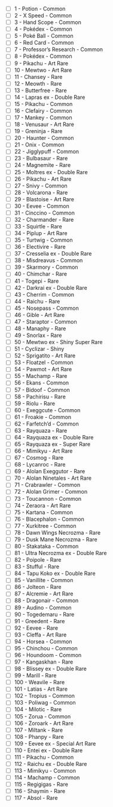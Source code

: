 - [ ] 1 - Potion - Common 
- [ ] 2 - X Speed - Common 
- [ ] 3 - Hand Scope - Common 
- [ ] 4 - Pokédex - Common 
- [ ] 5 - Poké Ball - Common 
- [ ] 6 - Red Card - Common 
- [ ] 7 - Professor’s Research - Common 
- [ ] 8 - Pokédex - Common 
- [ ] 9 - Pikachu - Art Rare 
- [ ] 10 - Mewtwo - Art Rare 
- [ ] 11 - Chansey - Rare 
- [ ] 12 - Meowth - Rare 
- [ ] 13 - Butterfree - Rare 
- [ ] 14 - Lapras ex - Double Rare 
- [ ] 15 - Pikachu - Common 
- [ ] 16 - Clefairy - Common 
- [ ] 17 - Mankey - Common 
- [ ] 18 - Venusaur - Art Rare 
- [ ] 19 - Greninja - Rare 
- [ ] 20 - Haunter - Common 
- [ ] 21 - Onix - Common 
- [ ] 22 - Jigglypuff - Common 
- [ ] 23 - Bulbasaur - Rare 
- [ ] 24 - Magnemite - Rare 
- [ ] 25 - Moltres ex - Double Rare 
- [ ] 26 - Pikachu - Art Rare 
- [ ] 27 - Snivy - Common 
- [ ] 28 - Volcarona - Rare 
- [ ] 29 - Blastoise - Art Rare 
- [ ] 30 - Eevee - Common 
- [ ] 31 - Cinccino - Common 
- [ ] 32 - Charmander - Rare 
- [ ] 33 - Squirtle - Rare 
- [ ] 34 - Piplup - Art Rare 
- [ ] 35 - Turtwig - Common 
- [ ] 36 - Electivire - Rare 
- [ ] 37 - Cresselia ex - Double Rare 
- [ ] 38 - Misdreavus - Common 
- [ ] 39 - Skarmory - Common 
- [ ] 40 - Chimchar - Rare 
- [ ] 41 - Togepi - Rare 
- [ ] 42 - Darkrai ex - Double Rare 
- [ ] 43 - Cherrim - Common 
- [ ] 44 - Raichu - Rare 
- [ ] 45 - Nosepass - Common 
- [ ] 46 - Gible - Art Rare 
- [ ] 47 - Staraptor - Common 
- [ ] 48 - Manaphy - Rare 
- [ ] 49 - Snorlax - Rare 
- [ ] 50 - Mewtwo ex - Shiny Super Rare 
- [ ] 51 - Cyclizar - Shiny 
- [ ] 52 - Sprigatito - Art Rare 
- [ ] 53 - Floatzel - Common 
- [ ] 54 - Pawmot - Art Rare 
- [ ] 55 - Machamp - Rare 
- [ ] 56 - Ekans - Common 
- [ ] 57 - Bidoof - Common 
- [ ] 58 - Pachirisu - Rare 
- [ ] 59 - Riolu - Rare 
- [ ] 60 - Exeggcute - Common 
- [ ] 61 - Froakie - Common 
- [ ] 62 - Farfetch’d - Common 
- [ ] 63 - Rayquaza - Rare 
- [ ] 64 - Rayquaza ex - Double Rare 
- [ ] 65 - Rayquaza ex - Super Rare 
- [ ] 66 - Mimikyu - Art Rare 
- [ ] 67 - Cosmog - Rare 
- [ ] 68 - Lycanroc - Rare 
- [ ] 69 - Alolan Exeggutor - Rare 
- [ ] 70 - Alolan Ninetales - Art Rare 
- [ ] 71 - Crabrawler - Common 
- [ ] 72 - Alolan Grimer - Common 
- [ ] 73 - Toucannon - Common 
- [ ] 74 - Zeraora - Art Rare 
- [ ] 75 - Kartana - Common 
- [ ] 76 - Blacephalon - Common 
- [ ] 77 - Xurkitree - Common 
- [ ] 78 - Dawn Wings Necrozma - Rare 
- [ ] 79 - Dusk Mane Necrozma - Rare 
- [ ] 80 - Stakataka - Common 
- [ ] 81 - Ultra Necrozma ex - Double Rare 
- [ ] 82 - Poipole - Rare 
- [ ] 83 - Stufful - Rare 
- [ ] 84 - Tapu Koko ex - Double Rare 
- [ ] 85 - Vanillite - Common 
- [ ] 86 - Jolteon - Rare 
- [ ] 87 - Alcremie - Art Rare 
- [ ] 88 - Dragonair - Common 
- [ ] 89 - Audino - Common 
- [ ] 90 - Togedemaru - Rare 
- [ ] 91 - Greedent - Rare 
- [ ] 92 - Eevee - Rare 
- [ ] 93 - Cleffa - Art Rare 
- [ ] 94 - Horsea - Common 
- [ ] 95 - Chinchou - Common 
- [ ] 96 - Houndoom - Common 
- [ ] 97 - Kangaskhan - Rare 
- [ ] 98 - Blissey ex - Double Rare 
- [ ] 99 - Marill - Rare 
- [ ] 100 - Weavile - Rare 
- [ ] 101 - Latias - Art Rare 
- [ ] 102 - Tropius - Common 
- [ ] 103 - Poliwag - Common 
- [ ] 104 - Milotic - Rare 
- [ ] 105 - Zorua - Common 
- [ ] 106 - Zoroark - Art Rare 
- [ ] 107 - Miltank - Rare 
- [ ] 108 - Phanpy - Rare 
- [ ] 109 - Eevee ex - Special Art Rare 
- [ ] 110 - Entei ex - Double Rare 
- [ ] 111 - Pikachu - Common 
- [ ] 112 - Raichu ex - Double Rare 
- [ ] 113 - Mimikyu - Common 
- [ ] 114 - Machamp - Common 
- [ ] 115 - Regigigas - Rare 
- [ ] 116 - Shaymin - Rare 
- [ ] 117 - Absol - Rare 
